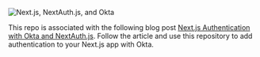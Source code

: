 
![Next.js, NextAuth.js, and Okta](https://thetombomb-public.s3.amazonaws.com/auth.png)

This repo is associated with the following blog post [Next.js Authentication with Okta and NextAuth.js](https://thetombomb.com/posts/nextjs-nextauth-okta). Follow the article and use this repository to add authentication to your Next.js app with Okta. 
